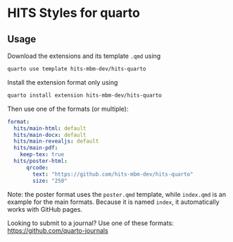 # HITS Styles for quarto

## Usage

Download the extensions and its template `.qmd` using

````bash
quarto use template hits-mbm-dev/hits-quarto
````

Install the extension format only using 

````bash
quarto install extension hits-mbm-dev/hits-quarto
````

Then use one of the formats (or multiple):

```yaml
format:
  hits/main-html: default
  hits/main-docx: default
  hits/main-revealjs: default
  hits/main-pdf:
    keep-tex: true  
  hits/poster-html:
      qrcode:
        text: "https://github.com/hits-mbm-dev/hits-quarto"
        size: "250"
```

Note: the poster format uses the `poster.qmd` template, while `index.qmd` is an example for the main formats.
Because it is named `index`, it automatically works with GitHub pages.

Looking to submit to a journal? Use one of these formats: <https://github.com/quarto-journals>

